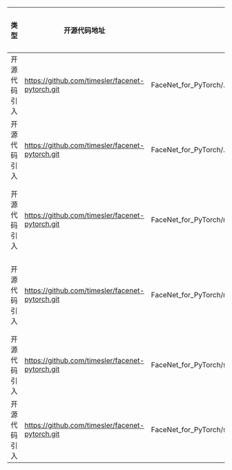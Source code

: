 | 类型     | 开源代码地址                                          | 文件名                                               | 公网IP地址/公网URL地址/域名/邮箱地址                                                                                | 用途说明    |
|--------|-------------------------------------------------|---------------------------------------------------|-------------------------------------------------------------------------------------------------------|---------|
| 开源代码引入 | https://github.com/timesler/facenet-pytorch.git | FaceNet_for_PyTorch/.github/FUNDING.yml           | https://xscode.com/timesler/facenet-pytorch                                                           | 下载源码    |
| 开源代码引入 | https://github.com/timesler/facenet-pytorch.git | FaceNet_for_PyTorch/.gitmodules                   | https://github.com/davidsandberg/facenet.git                                                          | 下载源码    |
| 开源代码引入 | https://github.com/timesler/facenet-pytorch.git | FaceNet_for_PyTorch/models/inception_resnet_v1.py | https://github.com/timesler/facenet-pytorch/releases/download/v2.2.9/20180402-114759-vggface2.pt      | 下载预训练模型 |
| 开源代码引入 | https://github.com/timesler/facenet-pytorch.git | FaceNet_for_PyTorch/models/inception_resnet_v1.py | https://github.com/timesler/facenet-pytorch/releases/download/v2.2.9/20180408-102900-casia-webface.pt | 下载预训练模型 |
| 开源代码引入 | https://github.com/timesler/facenet-pytorch.git | FaceNet_for_PyTorch/setup.py                      | tim.esler@gmail.com                                                                                   | 邮箱      |
| 开源代码引入 | https://github.com/timesler/facenet-pytorch.git | FaceNet_for_PyTorch/setup.py                      | https://github.com/timesler/facenet-pytorch                                                           | 下载源码    |
